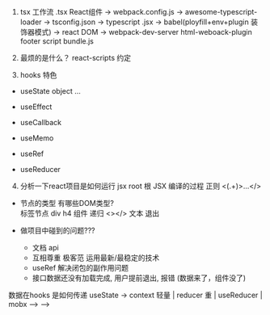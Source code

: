 1. tsx    工作流
  .tsx  React组件 -> webpack.config.js -> 
  awesome-typescript-loader -> tsconfig.json -> typescript .jsx ->
  babel(ployfill+env+plugin 装饰器模式) -> react DOM -> 
  webpack-dev-server html-weboack-plugin footer script bundle.js

2. 最烦的是什么？ react-scripts
  约定

3. hooks 特色
  - useState
    object ...

  - useEffect
    

  - useCallback
  - useMemo
  - useRef
  - useReducer

4. 分析一下react项目是如何运行
jsx
root 根
JSX 编译的过程
正则 <(.+)>...</>
- 节点的类型
  有哪些DOM类型?   
    标签节点 div h4
    组件  递归 
    <></>
    文本  退出


- 做项目中碰到的问题???
  - 文档  api
  - 互相尊重  极客范 运用最新/最稳定的技术
  - useRef  解决闭包的副作用问题
  - 接口数据还没有加载完成, 用户提前退出, 报错 (数据来了，组件没了)
 
数据在hooks 是如何传递
useState -> context 轻量 | reducer 重 | useReducer | mobx --> -->

